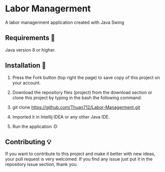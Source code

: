 # Labor Managerment

A labor managerment application created with Java Swing
## Requirements 🔧
Java version 8 or higher.

## Installation 🔌
1. Press the Fork button (top right the page) to save copy of this project on your account.

2. Download the repository files (project) from the download section or clone this project by typing in the bash the following command:

3. git clone https://github.com/Thuan712/Labor-Managerment.git

4. Imported it in Intellij IDEA or any other Java IDE.

5. Run the application :D

## Contributing 💡
If you want to contribute to this project and make it better with new ideas, your pull request is very welcomed. If you find any issue just put it in the repository issue section, thank you.
